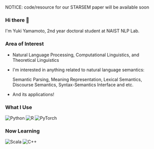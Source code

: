 NOTICE: code/resource for our STARSEM paper will be available soon

### Hi there 👋
I'm Yuki Yamamoto, 2nd year doctoral student at NAIST NLP Lab.

<!--
**yama-yuki/yama-yuki** is a ✨ _special_ ✨ repository because its `README.md` (this file) appears on your GitHub profile.

Here are some ideas to get you started:

- 🔭 I’m currently working on ...
- 🌱 I’m currently learning ...
- 👯 I’m looking to collaborate on ...
- 🤔 I’m looking for help with ...
- 💬 Ask me about ...
- 📫 How to reach me: ...
- 😄 Pronouns: ...
- ⚡ Fun fact: ...
-->

### Area of Interest
- Natural Language Processing, Computational Linguistics, and Theoretical Linguistics

- I'm interested in anything related to natural language semantics:

  Semantic Parsing, Meaning Representation, Lexical Semantics, Discourse Semantics, Syntax-Semantics Interface and etc.

- And its applications!

### What I Use
<img alt="Python" src="https://img.shields.io/badge/python-%2314354C.svg?style=for-the-badge&logo=python&logoColor=white"/> <img alt="R" src="https://img.shields.io/badge/r-%23276DC3.svg?style=for-the-badge&logo=r&logoColor=white"/> <img alt="PyTorch" src="https://img.shields.io/badge/PyTorch-%23EE4C2C.svg?style=for-the-badge&logo=PyTorch&logoColor=white" />

### Now Learning
<img alt="Scala" src="https://img.shields.io/badge/scala-%23DC322F.svg?style=for-the-badge&logo=scala&logoColor=white"/> <img alt="C++" src="https://img.shields.io/badge/c++-%2300599C.svg?style=for-the-badge&logo=c%2B%2B&logoColor=white"/>

